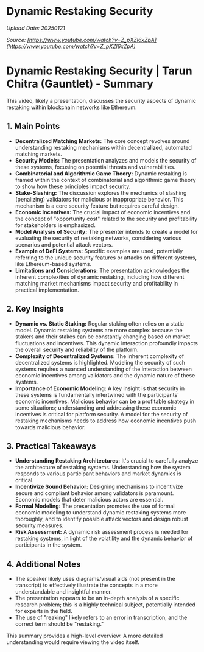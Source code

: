 # Dynamic Restaking Security

*Upload Date: 20250121*

*Source: [https://www.youtube.com/watch?v=Z_pXZl6xZpA](https://www.youtube.com/watch?v=Z_pXZl6xZpA)*

# Dynamic Restaking Security | Tarun Chitra (Gauntlet) - Summary

This video, likely a presentation, discusses the security aspects of dynamic restaking within blockchain networks like Ethereum.

## 1. Main Points

* **Decentralized Matching Markets:** The core concept revolves around understanding restaking mechanisms within decentralized, automated matching markets.
* **Security Models:** The presentation analyzes and models the security of these systems, focusing on potential threats and vulnerabilities.
* **Combinatorial and Algorithmic Game Theory:**  Dynamic restaking is framed within the context of combinatorial and algorithmic game theory to show how these principles impact security.
* **Stake-Slashing:** The discussion explores the mechanics of slashing (penalizing) validators for malicious or inappropriate behavior. This mechanism is a core security feature but requires careful design.
* **Economic Incentives:** The crucial impact of economic incentives and the concept of "opportunity cost" related to the security and profitability for stakeholders is emphasized.
* **Model Analysis of Security:** The presenter intends to create a model for evaluating the security of restaking networks, considering various scenarios and potential attack vectors.
* **Example of DeFi Systems:** Specific examples are used, potentially referring to the unique security features or attacks on different systems, like Ethereum-based systems.
* **Limitations and Considerations:**  The presentation acknowledges the inherent complexities of dynamic restaking, including how different matching market mechanisms impact security and profitability in practical implementation.

## 2. Key Insights

* **Dynamic vs. Static Staking:**  Regular staking often relies on a static model. Dynamic restaking systems are more complex because the stakers and their stakes can be constantly changing based on market fluctuations and incentives.  This dynamic interaction profoundly impacts the overall security and reliability of the platform.
* **Complexity of Decentralized Systems:**  The inherent complexity of decentralized systems is highlighted.  Modeling the security of such systems requires a nuanced understanding of the interaction between economic incentives among validators and the dynamic nature of these systems.
* **Importance of Economic Modeling:** A key insight is that security in these systems is fundamentally intertwined with the participants' economic incentives.  Malicious behavior can be a profitable strategy in some situations; understanding and addressing these economic incentives is critical for platform security. A model for the security of restaking mechanisms needs to address how economic incentives push towards malicious behavior.


## 3. Practical Takeaways

* **Understanding Restaking Architectures:** It's crucial to carefully analyze the architecture of restaking systems.  Understanding how the system responds to various participant behaviors and market dynamics is critical.
* **Incentivize Sound Behavior:** Designing mechanisms to incentivize secure and compliant behavior among validators is paramount. Economic models that deter malicious actors are essential.
* **Formal Modeling:** The presentation promotes the use of formal economic modeling to understand dynamic restaking systems more thoroughly, and to identify possible attack vectors and design robust security measures.
* **Risk Assessment:** A dynamic risk assessment process is needed for restaking systems, in light of the volatility and the dynamic behavior of participants in the system.


## 4. Additional Notes

* The speaker likely uses diagrams/visual aids (not present in the transcript) to effectively illustrate the concepts in a more understandable and insightful manner.
* The presentation appears to be an in-depth analysis of a specific research problem; this is a highly technical subject, potentially intended for experts in the field.
* The use of "reaking" likely refers to an error in transcription, and the correct term should be "restaking."


This summary provides a high-level overview.  A more detailed understanding would require viewing the video itself.